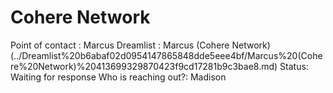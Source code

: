 # Cohere Network

Point of contact : Marcus 
Dreamlist : Marcus (Cohere Network)  (../Dreamlist%20b6abaf02d0954147865848dde5eee4bf/Marcus%20(Cohere%20Network)%20413699329870423f9cd17281b9c3bae8.md)
Status: Waiting for response
Who is reaching out?: Madison